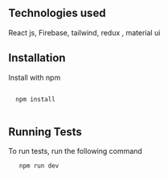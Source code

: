 ## Technologies used
React js, Firebase, tailwind, redux , material ui


## Installation

Install  with npm

```bash

  npm install 
  
```
    
## Running Tests

To run tests, run the following command

```bash
   npm run dev
```
